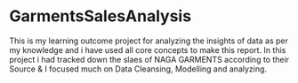 # GarmentsSalesAnalysis
This is my learning outcome project for analyzing the insights of data as per my knowledge and i have used all core concepts to make this report. In this project i had tracked down the slaes of NAGA GARMENTS according to their Source & I focused much on Data Cleansing, Modelling and analyzing.

